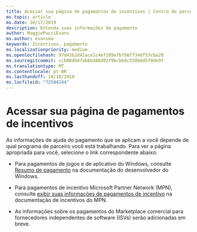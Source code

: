 ```yaml
---
title: Acessar sua página de pagamentos de incentivos | Centro de parceiros
ms.topic: article
ms.date: 10/17/2019
description: Entenda suas informações de pagamento
author: MaggiePucciEvans
ms.author: evansma
keywords: Incentivos, pagamento
ms.localizationpriority: medium
ms.openlocfilehash: 97d43b2d42ace1c4ef289efbfb6ff34df53cba20
ms.sourcegitcommit: ccb08d947ab6b488d02f9bcbb6c550b0d5f0de9f
ms.translationtype: MT
ms.contentlocale: pt-BR
ms.lasthandoff: 10/18/2019
ms.locfileid: "72584244"
---
```

# <a name="access-your-incentives-payouts-page"></a>Acessar sua página de pagamentos de incentivos

As informações de ajuda do pagamento que se aplicam a você depende de qual programa de parceiro você está trabalhando. Para ver a página apropriada para você, selecione o link correspondente abaixo:

- Para pagamentos de jogos e de aplicativo do Windows, consulte [Resumo de pagamento](https://docs.microsoft.com/en-us/windows/uwp/publish/payout-summary) na documentação do desenvolvedor do Windows.

- Para pagamentos de incentivo Microsoft Partner Network (MPN), consulte [exibir suas informações de pagamentos de incentivo](understand-incentive-payouts.md) na documentação de incentivos do MPN.

- As informações sobre os pagamentos do Marketplace comercial para fornecedores independentes de software (ISVs) serão adicionadas em breve.
